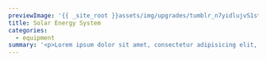 ```yaml
---
previewImage: '{{ _site_root }}assets/img/upgrades/tumblr_n7yidlujvS1st5lhmo1_1280.jpg'
title: Solar Energy System
categories:
  - equipment
summary: '<p>Lorem ipsum dolor sit amet, consectetur adipisicing elit, sed do eiusmod tempor incididunt ut labore et dolore magna aliqua. Ut enim ad minim veniam</p>'
---
```

